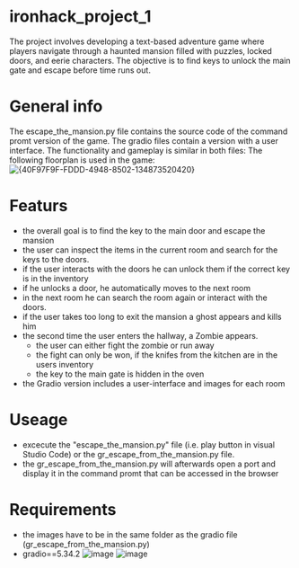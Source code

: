 # ironhack_project_1
The project involves developing a text-based adventure game where players navigate through a haunted mansion filled with puzzles, locked doors, and eerie characters. The objective is to find keys to unlock the main gate and escape before time runs out.

# General info
The escape_the_mansion.py file contains the source code of the command promt version of the game.
The gradio files contain a version with a user interface.
The functionality and gameplay is similar in both files:
The following floorplan is used in the game:
![{40F97F9F-FDDD-4948-8502-134873520420}](https://github.com/user-attachments/assets/2a8b0e4d-52a6-4226-99b6-6e82576c9d75)
# Featurs
- the overall goal is to find the key to the main door and escape the mansion
- the user can inspect the items in the current room and search for the keys to the doors.
- if the user interacts with the doors he can unlock them if the correct key is in the inventory
- if he unlocks a door, he automatically moves to the next room
- in the next room he can search the room again or interact with the doors.
- if the user takes too long to exit the mansion a ghost appears and kills him
- the second time the user enters the hallway, a Zombie appears.
    - the user can either fight the zombie or run away
    - the fight can only be won, if the knifes from the kitchen are in the users inventory
    - the key to the main gate is hidden in the oven
- the Gradio version includes a user-interface and images for each room
# Useage
- excecute the "escape_the_mansion.py" file (i.e. play button in visual Studio Code) or the gr_escape_from_the_mansion.py file.
- the gr_escape_from_the_mansion.py will afterwards open a port and display it in the command promt that can be accessed in the browser
# Requirements
- the images have to be in the same folder as the gradio file (gr_escape_from_the_mansion.py)
- gradio==5.34.2
![image](https://github.com/user-attachments/assets/3c8172f4-6203-4d73-9f12-8e31d2f69dda)
![image](https://github.com/user-attachments/assets/937edb2f-8f2c-4feb-b3f8-31666f6cb224)

